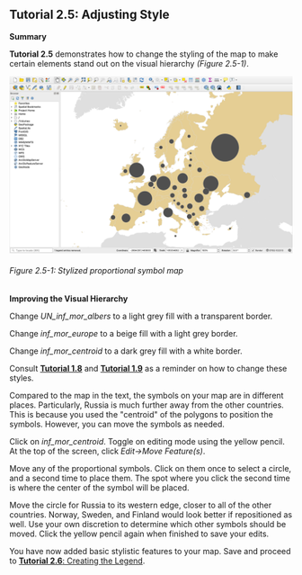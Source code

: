 ## Tutorial 2.5: Adjusting Style

**Summary**

**Tutorial 2.5** demonstrates how to change the styling of the map to make certain elements stand out on the visual hierarchy *(Figure 2.5-1)*.

![](2.5_styling_images/image_0.png)

###### Figure 2.5-1: Stylized proportional symbol map

**Improving the Visual Hierarchy**

Change *UN_inf_mor_albers* to a light grey fill with a transparent border.

Change *inf_mor_europe* to a beige fill with a light grey border.

Change *inf_mor_centroid* to a dark grey fill with a white border.

Consult [**Tutorial 1.8**](/1_Choropleth/1.8_Classify_Data.md) and [**Tutorial 1.9**](/1_Choropleth/1.9_Visual_Accenting.md) as a reminder on how to change these styles.

Compared to the map in the text, the symbols on your map are in different places. Particularly, Russia is much further away from the other countries. This is because you used the "centroid" of the polygons to position the symbols. However, you can move the symbols as needed.

Click on *inf_mor_centroid*. Toggle on editing mode using the yellow pencil. At the top of the screen, click *Edit→Move Feature(s)*. 

Move any of the proportional symbols. Click on them once to select a circle, and a second time to place them. The spot where you click the second time is where the center of the symbol will be placed.

Move the circle for Russia to its western edge, closer to all of the other countries. Norway, Sweden, and Finland would look better if repositioned as well. Use your own discretion to determine which other symbols should be moved. Click the yellow pencil again when finished to save your edits.

You have now added basic stylistic features to your map. Save and proceed to [**Tutorial 2.6**: Creating the Legend](/2_Proportional_Symbol/2.6_legend.md).

